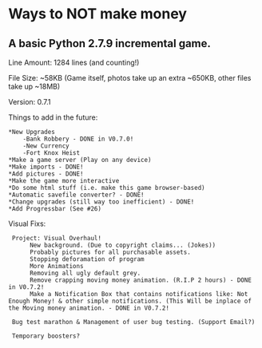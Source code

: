 # Ways to NOT make money
## A basic Python 2.7.9 incremental game.

Line Amount: 1284 lines (and counting!)

File Size: ~58KB (Game itself, photos take up an extra ~650KB, other files take up ~18MB)

Version: 0.7.1

Things to add in the future:

    *New Upgrades
        -Bank Robbery - DONE in V0.7.0!
        -New Currency
        -Fort Knox Heist
    *Make a game server (Play on any device)
    *Make imports - DONE!
    *Add pictures - DONE!
    *Make the game more interactive
    *Do some html stuff (i.e. make this game browser-based)
    *Automatic savefile converter? - DONE!
    *Change upgrades (still way too inefficient) - DONE!
    *Add Progressbar (See #26)
    
    
Visual Fixs:

     Project: Visual Overhaul!
          New background. (Due to copyright claims... (Jokes))
          Probably pictures for all purchasable assets.
          Stopping deforamation of program
          More Animations
          Removing all ugly default grey.
          Remove crapping moving money animation. (R.I.P 2 hours) - DONE in V0.7.2!
          Make a Notification Box that contains notifications like: Not Enough Money! & other simple notifications. (This Will be inplace of the Moving money animation. - DONE in V0.7.2!
          
     Bug test marathon & Management of user bug testing. (Support Email?)
     
     Temporary boosters?
     
     
     
     
     
     
